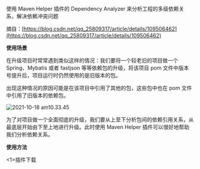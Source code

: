 使用 Maven Helper 插件的 Dependency Analyzer 来分析工程的多级依赖关系，解决依赖冲突问题

摘自：[https://blog.csdn.net/qq_25809317/article/details/109506462](https://blog.csdn.net/qq_25809317/article/details/109506462)

**使用场景**

在升级项目时常常遇到类似这样的情况：我们要将一个较老旧的项目做一个 Spring、Mybatis 或者 fastjson 等等依赖包的升级，将该项目 pom 文件中版本号提升后，项目运行时仍然使用的是旧版本的包。

出现这种情况的原因可能是在该项目中引用了其他的包，这些包中也在 pom 文件中引用了旧版本的依赖包。

![2021-10-18 am10.33.45](https://muyids.oss-cn-beijing.aliyuncs.com/2021-10-18%20am10.33.45.png)

为了对项目做一个全面彻底的升级，我们要从上至下分析包间的依赖引用关系，从最底层开始由下至上地进行升级。此时使用 Maven Helper 插件可以很好地帮助我们分析依赖关系。

**使用方法**

<1>插件下载
